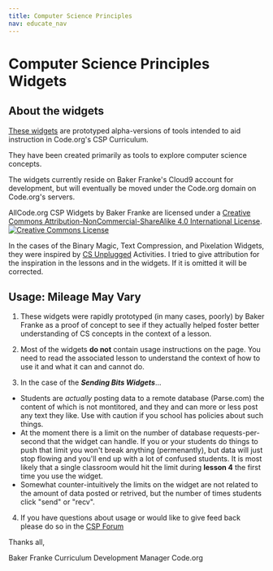 ```yaml
---
title: Computer Science Principles
nav: educate_nav
---
```


# Computer Science Principles Widgets #

## About the widgets
[These widgets](http://cspdashboard-c9-bfranke.c9.io/home.html) are prototyped alpha-versions of tools intended to aid instruction in Code.org's CSP Curriculum.

They have been created primarily as tools to explore computer science concepts.

The widgets currently reside on Baker Franke's Cloud9 account for development, but will eventually be moved under the Code.org domain on Code.org's servers.

All<span xmlns:dct="http://purl.org/dc/terms/" href="http://purl.org/dc/dcmitype/InteractiveResource" property="dct:title" rel="dct:type">Code.org CSP Widgets</span> by <span xmlns:cc="http://creativecommons.org/ns#" property="cc:attributionName">Baker Franke</span> are licensed under a <a rel="license" href="http://creativecommons.org/licenses/by-nc-sa/4.0/">Creative Commons Attribution-NonCommercial-ShareAlike 4.0 International License</a>.
<a rel="license" href="http://creativecommons.org/licenses/by-nc-sa/4.0/"><img alt="Creative Commons License" style="border-width:0" src="https://i.creativecommons.org/l/by-nc-sa/4.0/88x31.png" /></a>



In the cases of the Binary Magic, Text Compression, and Pixelation Widgets, they were inspired by [CS Unplugged](http://csunplugged.org/) Activities.  I tried to give attribution for the inspiration in the lessons and in the widgets.  If it is omitted it will be corrected.

## Usage: Mileage May Vary

1. These widgets were rapidly prototyped (in many cases, poorly) by Baker Franke as a proof of concept to see if they actually helped foster better understanding of CS concepts in the context of a lesson. 

2. Most of the widgets **do not** contain usage instructions on the page.  You need to read the associated lesson to understand the context of how to use it and what it can and cannot do.

3. In the case of the ***Sending Bits Widgets***...

* Students are *actually* posting data to a remote database (Parse.com) the content of which is not montitored, and they and can more or less post any text they like.  Use with caution if you school has policies about such things. 
* At the moment there is a limit on the number of database requests-per-second that the widget can handle.  If you or your students do things to push that limit you won't break anything (permenantly), but data will just stop flowing and you'll end up with a lot of confused students.  It is most likely that a single classroom would hit the limit during **lesson 4** the first time you use the widget.
* Somewhat counter-intuitively the limits on the widget are not related to the amount of data posted or retrived, but the number of times students click "send" or "recv".

4. If you have questions about usage or would like to give feed back please do so in the [CSP Forum](https://support.code.org/hc/communities/public/topics/200138206-CS-Principles)

Thanks all,

Baker Franke
Curriculum Development Manager
Code.org

